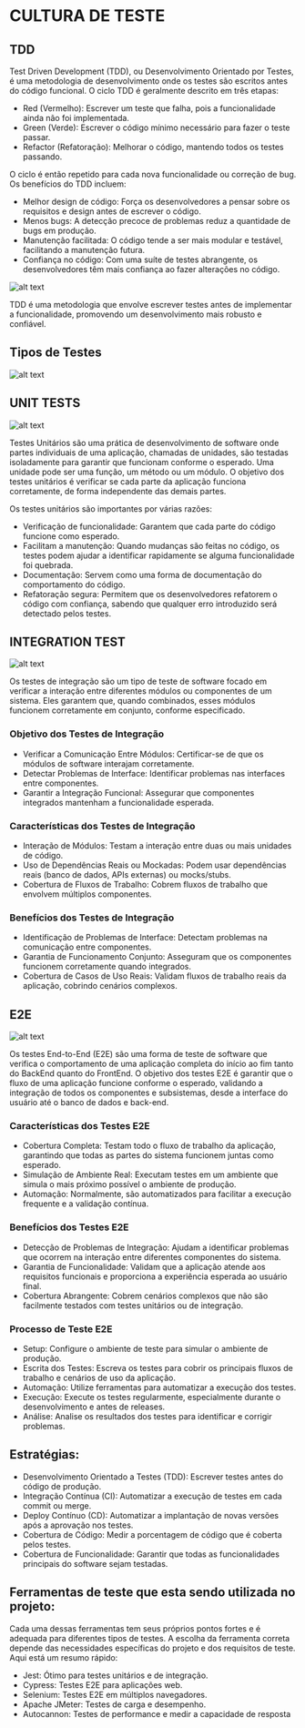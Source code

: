# CULTURA DE TESTE

## TDD
Test Driven Development (TDD), ou Desenvolvimento Orientado por Testes, é uma metodologia de desenvolvimento onde os testes são escritos antes do código funcional. O ciclo TDD é geralmente descrito em três etapas:

*   Red (Vermelho): Escrever um teste que falha, pois a funcionalidade ainda não foi implementada.
*   Green (Verde): Escrever o código mínimo necessário para fazer o teste passar.
*   Refactor (Refatoração): Melhorar o código, mantendo todos os testes passando.

O ciclo é então repetido para cada nova funcionalidade ou correção de bug. Os benefícios do TDD incluem:

*   Melhor design de código: Força os desenvolvedores a pensar sobre os requisitos e design antes de escrever o código.
*   Menos bugs: A detecção precoce de problemas reduz a quantidade de bugs em produção.
*   Manutenção facilitada: O código tende a ser mais modular e testável, facilitando a manutenção futura.
*   Confiança no código: Com uma suíte de testes abrangente, os desenvolvedores têm mais confiança ao fazer alterações no código.

![alt text](../../Docs/Arquitetura/Test/4.png)

TDD é uma metodologia que envolve escrever testes antes de implementar a funcionalidade, promovendo um desenvolvimento mais robusto e confiável.


## Tipos de Testes

![alt text](../../Docs/Arquitetura/Test/Teste.png)

## UNIT TESTS

![alt text](../../Docs/Arquitetura/Test/1.png)

Testes Unitários são uma prática de desenvolvimento de software onde partes individuais de uma aplicação, chamadas de unidades, são testadas isoladamente para garantir que funcionam conforme o esperado. Uma unidade pode ser uma função, um método ou um módulo. O objetivo dos testes unitários é verificar se cada parte da aplicação funciona corretamente, de forma independente das demais partes.

Os testes unitários são importantes por várias razões:

*   Verificação de funcionalidade: Garantem que cada parte do código funcione como esperado.
*   Facilitam a manutenção: Quando mudanças são feitas no código, os testes podem ajudar a identificar rapidamente se alguma funcionalidade foi quebrada.
*   Documentação: Servem como uma forma de documentação do comportamento do código.
*   Refatoração segura: Permitem que os desenvolvedores refatorem o código com confiança, sabendo que qualquer erro introduzido será detectado pelos testes.

## INTEGRATION TEST

![alt text](../../Docs/Arquitetura/Test/2.png)

Os testes de integração são um tipo de teste de software focado em verificar a interação entre diferentes módulos ou componentes de um sistema. Eles garantem que, quando combinados, esses módulos funcionem corretamente em conjunto, conforme especificado.

### Objetivo dos Testes de Integração
*   Verificar a Comunicação Entre Módulos: Certificar-se de que os módulos de software interajam corretamente.
*   Detectar Problemas de Interface: Identificar problemas nas interfaces entre componentes.
*   Garantir a Integração Funcional: Assegurar que componentes integrados mantenham a funcionalidade esperada.

### Características dos Testes de Integração
*   Interação de Módulos: Testam a interação entre duas ou mais unidades de código.
*   Uso de Dependências Reais ou Mockadas: Podem usar dependências reais (banco de dados, APIs externas) ou mocks/stubs.
*   Cobertura de Fluxos de Trabalho: Cobrem fluxos de trabalho que envolvem múltiplos componentes.

### Benefícios dos Testes de Integração
*   Identificação de Problemas de Interface: Detectam problemas na comunicação entre componentes.
*   Garantia de Funcionamento Conjunto: Asseguram que os componentes funcionem corretamente quando integrados.
*   Cobertura de Casos de Uso Reais: Validam fluxos de trabalho reais da aplicação, cobrindo cenários complexos.

## E2E

![alt text](../../Docs/Arquitetura/Test/3.png)

Os testes End-to-End (E2E) são uma forma de teste de software que verifica o comportamento de uma aplicação completa do início ao fim tanto do BackEnd quanto do FrontEnd. O objetivo dos testes E2E é garantir que o fluxo de uma aplicação funcione conforme o esperado, validando a integração de todos os componentes e subsistemas, desde a interface do usuário até o banco de dados e back-end.

### Características dos Testes E2E
*   Cobertura Completa: Testam todo o fluxo de trabalho da aplicação, garantindo que todas as partes do sistema funcionem juntas como esperado.
*   Simulação de Ambiente Real: Executam testes em um ambiente que simula o mais próximo possível o ambiente de produção.
*   Automação: Normalmente, são automatizados para facilitar a execução frequente e a validação contínua.

### Benefícios dos Testes E2E
*   Detecção de Problemas de Integração: Ajudam a identificar problemas que ocorrem na interação entre diferentes componentes do sistema.
*   Garantia de Funcionalidade: Validam que a aplicação atende aos requisitos funcionais e proporciona a experiência esperada ao usuário final.
*   Cobertura Abrangente: Cobrem cenários complexos que não são facilmente testados com testes unitários ou de integração.

### Processo de Teste E2E
*   Setup: Configure o ambiente de teste para simular o ambiente de produção.
*   Escrita dos Testes: Escreva os testes para cobrir os principais fluxos de trabalho e cenários de uso da aplicação.
*   Automação: Utilize ferramentas para automatizar a execução dos testes.
*   Execução: Execute os testes regularmente, especialmente durante o desenvolvimento e antes de releases.
*   Análise: Analise os resultados dos testes para identificar e corrigir problemas.

## Estratégias:
*   Desenvolvimento Orientado a Testes (TDD): Escrever testes antes do código de produção.
*   Integração Contínua (CI): Automatizar a execução de testes em cada commit ou merge.
*   Deploy Contínuo (CD): Automatizar a implantação de novas versões após a aprovação nos testes.
*   Cobertura de Código: Medir a porcentagem de código que é coberta pelos testes.
*   Cobertura de Funcionalidade: Garantir que todas as funcionalidades principais do software sejam testadas.

## Ferramentas de teste que esta sendo utilizada no projeto:

Cada uma dessas ferramentas tem seus próprios pontos fortes e é adequada para diferentes tipos de testes. A escolha da ferramenta correta depende das necessidades específicas do projeto e dos requisitos de teste. Aqui está um resumo rápido:

*   Jest: Ótimo para testes unitários e de integração.
*   Cypress: Testes E2E para aplicações web.
*   Selenium: Testes E2E em múltiplos navegadores.
*   Apache JMeter: Testes de carga e desempenho.
*   Autocannon: Testes de performance e medir a capacidade de resposta